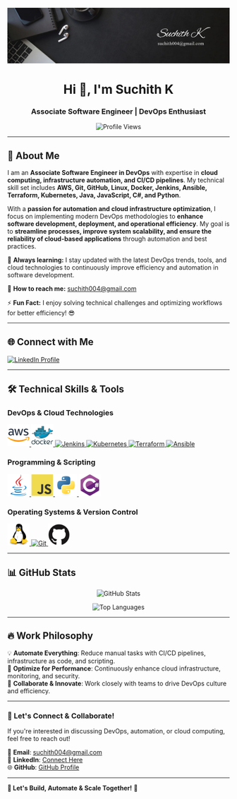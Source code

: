 ![banner](https://github.com/Suchith-K-git/Suchith-K-git/blob/main/Banner.jpeg)

<h1 align="center">Hi 👋, I'm Suchith K</h1> 
<h3 align="center">Associate Software Engineer | DevOps Enthusiast</h3> 

<p align="center">
  <img src="https://komarev.com/ghpvc/?username=suchith-k-git&label=Profile%20Views&color=0e75b6&style=flat" alt="Profile Views" />
</p>

---

## 🚀 About Me

I am an **Associate Software Engineer in DevOps** with expertise in **cloud computing, infrastructure automation, and CI/CD pipelines**. My technical skill set includes **AWS, Git, GitHub, Linux, Docker, Jenkins, Ansible, Terraform, Kubernetes, Java, JavaScript, C#, and Python**.  

With a **passion for automation and cloud infrastructure optimization**, I focus on implementing modern DevOps methodologies to **enhance software development, deployment, and operational efficiency**. My goal is to **streamline processes, improve system scalability, and ensure the reliability of cloud-based applications** through automation and best practices.

🌱 **Always learning:** I stay updated with the latest DevOps trends, tools, and cloud technologies to continuously improve efficiency and automation in software development.

📩 **How to reach me:** suchith004@gmail.com  

⚡ **Fun Fact:** I enjoy solving technical challenges and optimizing workflows for better efficiency! 😎

---

## 🌐 Connect with Me
<p align="left"> 
  <a href="https://www.linkedin.com/in/suchith-k-0262a5252/" target="blank"> 
    <img align="center" src="https://raw.githubusercontent.com/rahuldkjain/github-profile-readme-generator/master/src/images/icons/Social/linked-in-alt.svg" alt="LinkedIn Profile" height="30" width="40" /> 
  </a> 
</p>

---

## 🛠️ Technical Skills & Tools
### **DevOps & Cloud Technologies**
<p align="left"> 
  <a href="https://aws.amazon.com" target="_blank">
    <img src="https://raw.githubusercontent.com/devicons/devicon/master/icons/amazonwebservices/amazonwebservices-original-wordmark.svg" alt="AWS" width="50" height="50"/> 
  </a>
  <a href="https://www.docker.com/" target="_blank">
    <img src="https://raw.githubusercontent.com/devicons/devicon/master/icons/docker/docker-original-wordmark.svg" alt="Docker" width="50" height="50"/> 
  </a>
  <a href="https://www.jenkins.io" target="_blank">
    <img src="https://www.vectorlogo.zone/logos/jenkins/jenkins-icon.svg" alt="Jenkins" width="50" height="50"/> 
  </a>
  <a href="https://kubernetes.io" target="_blank">
    <img src="https://www.vectorlogo.zone/logos/kubernetes/kubernetes-icon.svg" alt="Kubernetes" width="50" height="50"/> 
  </a>
  <a href="https://www.terraform.io/" target="_blank">
    <img src="https://www.vectorlogo.zone/logos/terraformio/terraformio-icon.svg" alt="Terraform" width="50" height="50"/> 
  </a>
  <a href="https://www.ansible.com/" target="_blank">
    <img src="https://www.vectorlogo.zone/logos/ansible/ansible-icon.svg" alt="Ansible" width="50" height="50"/> 
  </a>
</p>

### **Programming & Scripting**
<p align="left">
  <a href="https://www.java.com" target="_blank">
    <img src="https://raw.githubusercontent.com/devicons/devicon/master/icons/java/java-original.svg" alt="Java" width="50" height="50"/> 
  </a>
  <a href="https://developer.mozilla.org/en-US/docs/Web/JavaScript" target="_blank">
    <img src="https://raw.githubusercontent.com/devicons/devicon/master/icons/javascript/javascript-original.svg" alt="JavaScript" width="50" height="50"/> 
  </a>
  <a href="https://www.python.org" target="_blank">
    <img src="https://raw.githubusercontent.com/devicons/devicon/master/icons/python/python-original.svg" alt="Python" width="50" height="50"/> 
  </a>
  <a href="https://www.w3schools.com/cs/" target="_blank">
    <img src="https://raw.githubusercontent.com/devicons/devicon/master/icons/csharp/csharp-original.svg" alt="C#" width="50" height="50"/> 
  </a>
</p>

### **Operating Systems & Version Control**
<p align="left">
  <a href="https://www.linux.org/" target="_blank">
    <img src="https://raw.githubusercontent.com/devicons/devicon/master/icons/linux/linux-original.svg" alt="Linux" width="50" height="50"/> 
  </a>
  <a href="https://git-scm.com/" target="_blank">
    <img src="https://www.vectorlogo.zone/logos/git-scm/git-scm-icon.svg" alt="Git" width="50" height="50"/> 
  </a>
  <a href="https://github.com/" target="_blank">
    <img src="https://raw.githubusercontent.com/devicons/devicon/master/icons/github/github-original.svg" alt="GitHub" width="50" height="50"/> 
  </a>
</p>

---

## 📊 GitHub Stats
<p align="center">
  <img src="https://github-readme-stats.vercel.app/api?username=suchith-k-git&show_icons=true&theme=radical" alt="GitHub Stats" />
</p>

<p align="center">
  <img src="https://github-readme-stats.vercel.app/api/top-langs?username=suchith-k-git&show_icons=true&layout=compact&theme=radical" alt="Top Languages" />
</p>

---

## 🔥 Work Philosophy
💡 **Automate Everything**: Reduce manual tasks with CI/CD pipelines, infrastructure as code, and scripting.  
🔧 **Optimize for Performance**: Continuously enhance cloud infrastructure, monitoring, and security.  
🚀 **Collaborate & Innovate**: Work closely with teams to drive DevOps culture and efficiency.  

---

### **💬 Let's Connect & Collaborate!**
If you're interested in discussing DevOps, automation, or cloud computing, feel free to reach out!

📩 **Email**: suchith004@gmail.com  
💼 **LinkedIn**: [Connect Here](https://www.linkedin.com/in/suchith-k-0262a5252/)  
🌐 **GitHub**: [GitHub Profile](https://github.com/Suchith-K-git)

---

**🚀 Let's Build, Automate & Scale Together!** 🚀
